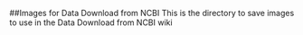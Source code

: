 ##Images for Data Download from NCBI
This is the directory to save images to use in the Data Download from NCBI wiki

